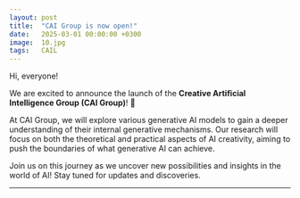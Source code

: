 ```yaml
---
layout: post
title:  "CAI Group is now open!"
date:   2025-03-01 00:00:00 +0300
image:  10.jpg
tags:   CAIL
---
```


Hi, everyone!

We are excited to announce the launch of the **Creative Artificial Intelligence Group (CAI Group)**! 🎉

At CAI Group, we will explore various generative AI models to gain a deeper understanding of their internal generative mechanisms. Our research will focus on both the theoretical and practical aspects of AI creativity, aiming to push the boundaries of what generative AI can achieve.

Join us on this journey as we uncover new possibilities and insights in the world of AI! Stay tuned for updates and discoveries.

***
